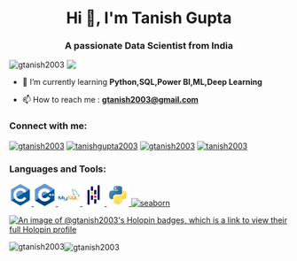 <h1 align="center">Hi 👋, I'm Tanish Gupta</h1>
<h3 align="center">A passionate Data Scientist from India</h3>
<IMG src="https://camo.githubusercontent.com/c1dcb74cc1c1835b1d716f5051499a2814c683c806b15f04b0eba492863703e9/68747470733a2f2f63646e2e6472696262626c652e636f6d2f75736572732f3733303730332f73637265656e73686f74732f363538313234332f6176656e746f2e676966" align="right"  width=400>

<p align="left"> <img src="https://komarev.com/ghpvc/?username=gtanish2003&label=Profile%20views&color=0e75b6&style=flat" alt="gtanish2003" /> </p>

- 🌱 I’m currently learning **Python,SQL,Power BI,ML,Deep Learning**

- 📫 How to reach me : **gtanish2003@gmail.com**

<h3 align="left">Connect with me:</h3>
<p align="left">
<a href="https://twitter.com/gtanish2003" target="blank"><img align="center" src="https://raw.githubusercontent.com/rahuldkjain/github-profile-readme-generator/master/src/images/icons/Social/twitter.svg" alt="gtanish2003" height="30" width="40" /></a>
<a href="https://linkedin.com/in/tanishgupta2003" target="blank"><img align="center" src="https://raw.githubusercontent.com/rahuldkjain/github-profile-readme-generator/master/src/images/icons/Social/linked-in-alt.svg" alt="tanishgupta2003" height="30" width="40" /></a>
<a href="https://instagram.com/gtanish2003" target="blank"><img align="center" src="https://raw.githubusercontent.com/rahuldkjain/github-profile-readme-generator/master/src/images/icons/Social/instagram.svg" alt="gtanish2003" height="30" width="40" /></a>
<a href="https://www.leetcode.com/tanish2003" target="blank"><img align="center" src="https://raw.githubusercontent.com/rahuldkjain/github-profile-readme-generator/master/src/images/icons/Social/leet-code.svg" alt="tanish2003" height="30" width="40" /></a>
</p>

<h3 align="left">Languages and Tools:</h3>
<p align="left"> <a href="https://www.cprogramming.com/" target="_blank" rel="noreferrer"> <img src="https://raw.githubusercontent.com/devicons/devicon/master/icons/c/c-original.svg" alt="c" width="40" height="40"/> </a> <a href="https://www.w3schools.com/cpp/" target="_blank" rel="noreferrer"> <img src="https://raw.githubusercontent.com/devicons/devicon/master/icons/cplusplus/cplusplus-original.svg" alt="cplusplus" width="40" height="40"/> </a> <a href="https://www.mysql.com/" target="_blank" rel="noreferrer"> <img src="https://raw.githubusercontent.com/devicons/devicon/master/icons/mysql/mysql-original-wordmark.svg" alt="mysql" width="40" height="40"/> </a> <a href="https://pandas.pydata.org/" target="_blank" rel="noreferrer"> <img src="https://raw.githubusercontent.com/devicons/devicon/2ae2a900d2f041da66e950e4d48052658d850630/icons/pandas/pandas-original.svg" alt="pandas" width="40" height="40"/> </a> <a href="https://www.python.org" target="_blank" rel="noreferrer"> <img src="https://raw.githubusercontent.com/devicons/devicon/master/icons/python/python-original.svg" alt="python" width="40" height="40"/> </a> <a href="https://seaborn.pydata.org/" target="_blank" rel="noreferrer"> <img src="https://seaborn.pydata.org/_images/logo-mark-lightbg.svg" alt="seaborn" width="40" height="40"/> </a> </p>

[![An image of @gtanish2003's Holopin badges, which is a link to view their full Holopin profile](https://holopin.me/gtanish2003)](https://holopin.io/@gtanish2003)
<p><img align="left" src="https://github-readme-stats.vercel.app/api/top-langs?username=gtanish2003&show_icons=true&locale=en&layout=compact" alt="gtanish2003" /></p>
<p><img align="center" src="https://github-readme-streak-stats.herokuapp.com/?user=gtanish2003&" alt="gtanish2003" /></p>
